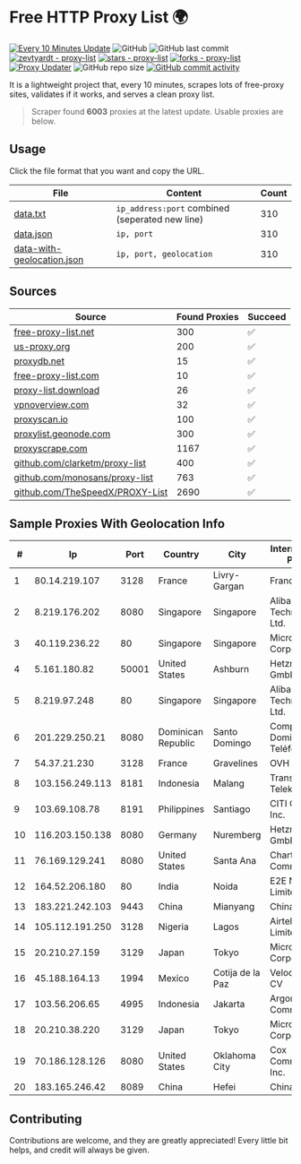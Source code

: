 
# Free HTTP Proxy List 🌍

[![Every 10 Minutes Update](https://github.com/mertguvencli/http-proxy-list/actions/workflows/main.yml/badge.svg?branch=main)](https://github.com/mertguvencli/http-proxy-list/actions/workflows/main.yml)
![GitHub](https://img.shields.io/github/license/mertguvencli/http-proxy-list)
![GitHub last commit](https://img.shields.io/github/last-commit/mertguvencli/http-proxy-list)
[![zevtyardt - proxy-list](https://img.shields.io/static/v1?label=zevtyardt&message=proxy-list&color=blue&logo=github)](https://github.com/zevtyardt/proxy-list "Go to GitHub repo")
[![stars - proxy-list](https://img.shields.io/github/stars/zevtyardt/proxy-list?style=social)](https://github.com/zevtyardt/proxy-list)
[![forks - proxy-list](https://img.shields.io/github/forks/zevtyardt/proxy-list?style=social)](https://github.com/zevtyardt/proxy-list)
[![Proxy Updater](https://github.com/zevtyardt/proxy-list/workflows/Proxy%20Updater/badge.svg)](https://github.com/zevtyardt/proxy-list/actions?query=workflow:"Proxy+Updater")
![GitHub repo size](https://img.shields.io/github/repo-size/zevtyardt/proxy-list)
[![GitHub commit activity](https://img.shields.io/github/commit-activity/m/zevtyardt/proxy-list?logo=commits)](https://github.com/zevtyardt/proxy-list/commits/main)

It is a lightweight project that, every 10 minutes, scrapes lots of free-proxy sites, validates if it works, and serves a clean proxy list.

> Scraper found **6003** proxies at the latest update. Usable proxies are below.

## Usage

Click the file format that you want and copy the URL.

|File|Content|Count|
|----|-------|-----|
|[data.txt](https://raw.githubusercontent.com/mertguvencli/http-proxy-list/main/proxy-list/data.txt)|`ip_address:port` combined (seperated new line)|310|
|[data.json](https://raw.githubusercontent.com/mertguvencli/http-proxy-list/main/proxy-list/data.json)|`ip, port`|310|
|[data-with-geolocation.json](https://raw.githubusercontent.com/mertguvencli/http-proxy-list/main/proxy-list/data-with-geolocation.json)|`ip, port, geolocation`|310|

## Sources

|Source|Found Proxies|Succeed|
|------|-------------|-------|
|[free-proxy-list.net](https://free-proxy-list.net)|300|✅|
|[us-proxy.org](https://www.us-proxy.org)|200|✅|
|[proxydb.net](http://proxydb.net)|15|✅|
|[free-proxy-list.com](https://free-proxy-list.com/?page=&port=&type%5B%5D=http&type%5B%5D=https&up_time=0&search=Search)|10|✅|
|[proxy-list.download](https://www.proxy-list.download/HTTP)|26|✅|
|[vpnoverview.com](https://vpnoverview.com/privacy/anonymous-browsing/free-proxy-servers)|32|✅|
|[proxyscan.io](https://www.proxyscan.io)|100|✅|
|[proxylist.geonode.com](https://proxylist.geonode.com/api/proxy-list?limit=300&page=1&sort_by=lastChecked&sort_type=desc&protocols=http,https)|300|✅|
|[proxyscrape.com](https://api.proxyscrape.com/v2/?request=displayproxies&protocol=http&timeout=10000&country=all&ssl=all&anonymity=all)|1167|✅|
|[github.com/clarketm/proxy-list](https://raw.githubusercontent.com/clarketm/proxy-list/master/proxy-list-raw.txt)|400|✅|
|[github.com/monosans/proxy-list](https://raw.githubusercontent.com/monosans/proxy-list/main/proxies/http.txt)|763|✅|
|[github.com/TheSpeedX/PROXY-List](https://raw.githubusercontent.com/TheSpeedX/PROXY-List/master/http.txt)|2690|✅|


## Sample Proxies With Geolocation Info

|#|Ip|Port|Country|City|Internet Service Provider|
|-|--|----|-------|----|-------------------------|
|1|80.14.219.107|3128|France|Livry-Gargan|France Telecom|
|2|8.219.176.202|8080|Singapore|Singapore|Alibaba (US) Technology Co., Ltd.|
|3|40.119.236.22|80|Singapore|Singapore|Microsoft Corporation|
|4|5.161.180.82|50001|United States|Ashburn|Hetzner Online GmbH|
|5|8.219.97.248|80|Singapore|Singapore|Alibaba (US) Technology Co., Ltd.|
|6|201.229.250.21|8080|Dominican Republic|Santo Domingo|Compañía Dominicana de Teléfonos S. A.|
|7|54.37.21.230|3128|France|Gravelines|OVH SAS|
|8|103.156.249.113|8181|Indonesia|Malang|Trans Media Telekomunikasi|
|9|103.69.108.78|8191|Philippines|Santiago|CITI Cableworld Inc.|
|10|116.203.150.138|8080|Germany|Nuremberg|Hetzner Online GmbH|
|11|76.169.129.241|8080|United States|Santa Ana|Charter Communications|
|12|164.52.206.180|80|India|Noida|E2E Networks Limited|
|13|183.221.242.103|9443|China|Mianyang|China Mobile|
|14|105.112.191.250|3128|Nigeria|Lagos|Airtel Networks Limited|
|15|20.210.27.159|3129|Japan|Tokyo|Microsoft Corporation|
|16|45.188.164.13|1994|Mexico|Cotija de la Paz|Velocom SA De CV|
|17|103.56.206.65|4995|Indonesia|Jakarta|Argon Data Communication|
|18|20.210.38.220|3129|Japan|Tokyo|Microsoft Corporation|
|19|70.186.128.126|8080|United States|Oklahoma City|Cox Communications Inc.|
|20|183.165.246.42|8089|China|Hefei|Chinanet|



## Contributing

Contributions are welcome, and they are greatly appreciated! Every
little bit helps, and credit will always be given.

